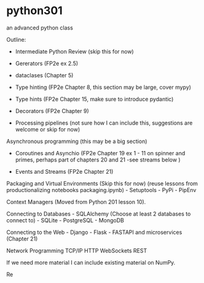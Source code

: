 # python301
an advanced python class

Outline:
- Intermediate Python Review (skip this for now)
- Gererators (FP2e ex 2.5) 

- dataclases (Chapter 5)


- Type hinting (FP2e Chapter 8, this section may be large, cover mypy) 
- Type hints (FP2e Chapter 15, make sure to introduce pydantic)

- Decorators (FP2e Chapter 9)
- Processing pipelines (not sure how I can include this, suggestions are welcome or skip for now)


Asynchronous programming (this may be a big section)
- Coroutines and Asynchio (FP2e Chapter 19 ex 1 - 11 on spinner and primes, perhaps part of chapters 20 and 21 -see streams below
)

- Events and Streams (FP2e Chapter 21) 

Packaging and Virtual Environments (Skip this for now) (reuse lessons from productionalizing notebooks packaging.ipynb)
    - Setuptools
    - PyPi
    - PipEnv

Context Managers (Moved from Python 201 lesson 10).

Connecting to Databases
    - SQLAlchemy (Choose at least 2 databases to connect to)
    - SQLite
    - PostgreSQL
    - MongoDB

Connecting to the Web
    - Django
    - Flask
    - FASTAPI and microservices (Chapter 21)

Network Programming 
    TCP/IP
    HTTP
    WebSockets
    REST
    
If we need more material I can include existing material on NumPy.

Re